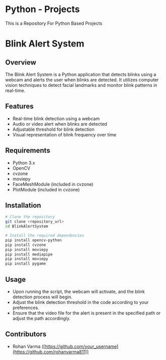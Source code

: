 # Python - Projects
This is a Repository For Python Based Projects


# Blink Alert System

## Overview
The Blink Alert System is a Python application that detects blinks using a webcam and alerts the user when blinks are detected. It utilizes computer vision techniques to detect facial landmarks and monitor blink patterns in real-time.

## Features
- Real-time blink detection using a webcam
- Audio or video alert when blinks are detected
- Adjustable threshold for blink detection
- Visual representation of blink frequency over time

## Requirements
- Python 3.x
- OpenCV
- cvzone
- moviepy
- FaceMeshModule (included in cvzone)
- PlotModule (included in cvzone)

## Installation
```bash
# Clone the repository
git clone <repository_url>
cd BlinkAlertSystem

# Install the required dependencies
pip install opencv-python
pip install cvzone
pip install moviepy
pip install mediapipe
pip install moviepy
pip install pygame
```

## Usage
- Upon running the script, the webcam will activate, and the blink detection process will begin.
- Adjust the blink detection threshold in the code according to your preferences.
- Ensure that the video file for the alert is present in the specified path or adjust the path accordingly.

## Contributors
- Rohan Varma ([https://github.com/your_username](https://github.com/rohanvarma811))